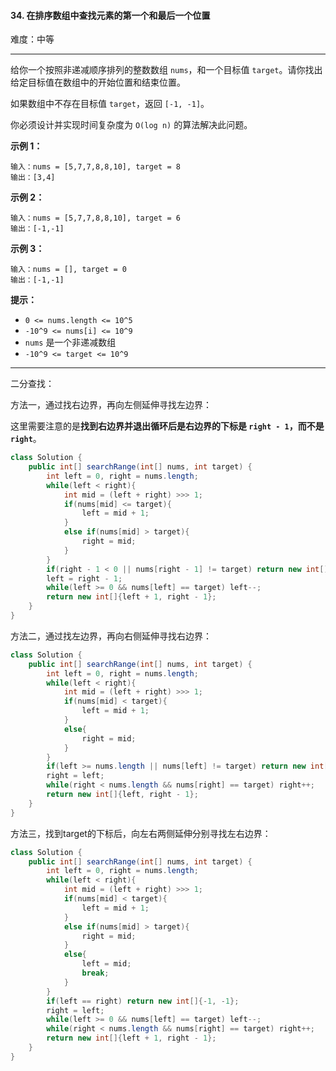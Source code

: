 #### 34. 在排序数组中查找元素的第一个和最后一个位置

难度：中等

---

给你一个按照非递减顺序排列的整数数组 `nums`，和一个目标值 `target`。请你找出给定目标值在数组中的开始位置和结束位置。

如果数组中不存在目标值 `target`，返回 `[-1, -1]`。

你必须设计并实现时间复杂度为 `O(log n)` 的算法解决此问题。

 **示例 1：** 

```
输入：nums = [5,7,7,8,8,10], target = 8
输出：[3,4]
```

 **示例 2：** 

```
输入：nums = [5,7,7,8,8,10], target = 6
输出：[-1,-1]
```

 **示例 3：** 

```
输入：nums = [], target = 0
输出：[-1,-1]
```

 **提示：** 

*   `0 <= nums.length <= 10^5`
*   `-10^9 <= nums[i] <= 10^9`
*   `nums` 是一个非递减数组
*   `-10^9 <= target <= 10^9`

---

二分查找：

方法一，通过找右边界，再向左侧延伸寻找左边界：

这里需要注意的是**找到右边界并退出循环后是右边界的下标是 `right - 1`，而不是 `right`**。

```java
class Solution {
    public int[] searchRange(int[] nums, int target) {
        int left = 0, right = nums.length;
        while(left < right){
            int mid = (left + right) >>> 1;
            if(nums[mid] <= target){
                left = mid + 1;
            }
            else if(nums[mid] > target){
                right = mid;
            }
        }
        if(right - 1 < 0 || nums[right - 1] != target) return new int[]{-1, -1};
        left = right - 1;
        while(left >= 0 && nums[left] == target) left--;
        return new int[]{left + 1, right - 1};
    }
}
```

方法二，通过找左边界，再向右侧延伸寻找右边界：

```java
class Solution {
    public int[] searchRange(int[] nums, int target) {
        int left = 0, right = nums.length;
        while(left < right){
            int mid = (left + right) >>> 1;
            if(nums[mid] < target){
                left = mid + 1;
            }
            else{
                right = mid;
            }
        }
        if(left >= nums.length || nums[left] != target) return new int[]{-1, -1};
        right = left;
        while(right < nums.length && nums[right] == target) right++;
        return new int[]{left, right - 1};
    }
}
```


方法三，找到target的下标后，向左右两侧延伸分别寻找左右边界：

```java
class Solution {
    public int[] searchRange(int[] nums, int target) {
        int left = 0, right = nums.length;
        while(left < right){
            int mid = (left + right) >>> 1;
            if(nums[mid] < target){
                left = mid + 1;
            }
            else if(nums[mid] > target){
                right = mid;
            }
            else{
                left = mid;
                break;
            }
        }
        if(left == right) return new int[]{-1, -1};
        right = left;
        while(left >= 0 && nums[left] == target) left--;
        while(right < nums.length && nums[right] == target) right++;
        return new int[]{left + 1, right - 1};
    }
}
```